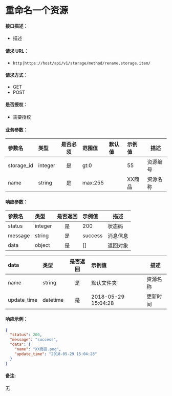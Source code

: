 # 重命名一个资源

#### 接口描述：
- 描述

#### 请求 URL：
- `http|https://host/api/v1/storage/method/rename.storage.item/`

#### 请求方式：
- GET
- POST

#### 是否授权：
- 需要授权

#### 业务参数：
|参数名|类型|是否必须|范围值|默认值|示例值|描述|
|:----|:---|:---:|:-----|:-----|:-----|-----|
|storage_id |integer |是 |gt:0 | |55 |资源编号 |
|name |string |是 |max:255 | |XX商品 |资源名称 |

#### 响应参数：
|参数名|类型|是否返回|示例值|描述|
|:-----|:-----|:---:|:-----|-----|
|status |integer |是 |200 |状态码 |
|message |string |是 |success |消息信息 |
|data |object |是 |[] |返回对象 |

|data|类型|是否返回|示例值|描述|
|:-----|:-----|:---:|:-----|-----|
|name |string |是 |默认文件夹 |资源名称 |
|update_time |datetime |是|2018-05-29 15:04:28 |更新时间 |

#### 响应示例：
```json
{
  "status": 200,
  "message": "success",
  "data": {
    "name": "XX商品.png",
    "update_time": "2018-05-29 15:04:28"
  }
}
```

#### 备注:
无